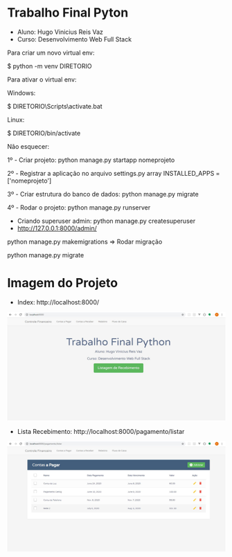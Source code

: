 # Trabalho Final Pyton

- Aluno: Hugo Vinicius Reis Vaz
- Curso: Desenvolvimento Web Full Stack

Para criar um novo virtual env:

$ python -m venv DIRETORIO

Para ativar o virtual env:

Windows:

$ DIRETORIO\Scripts\activate.bat

Linux:

$ DIRETORIO/bin/activate

Não esquecer:

1º - Criar projeto: python manage.py startapp nomeprojeto

2º - Registrar a aplicação no arquivo settings.py array INSTALLED_APPS = ['nomeprojeto']

3º - Criar estrutura do banco de dados: python manage.py migrate

4º - Rodar o projeto: python manage.py runserver


- Criando superuser admin: python manage.py createsuperuser
- http://127.0.0.1:8000/admin/


python manage.py makemigrations => Rodar migração

python manage.py migrate

# Imagem do Projeto

- Index: http://localhost:8000/

![alt text](https://github.com/HugoVinicius/python-projeto-final/blob/master/img/index.JPG)

- Lista Recebimento: http://localhost:8000/pagamento/listar

![Screenshot](img/listar_pagamento.JPG)



